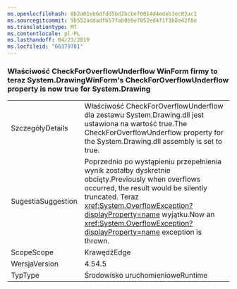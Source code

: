 ```yaml
---
ms.openlocfilehash: 8b2a01eb6dfdd5bd2bcbef6014d4edeb3ec82ac1
ms.sourcegitcommit: 9b552addadfb57fab0b9e7852ed4f1f1b8a42f8e
ms.translationtype: MT
ms.contentlocale: pl-PL
ms.lasthandoff: 04/23/2019
ms.locfileid: "66379701"
---
```

### <a name="winforms-checkforoverflowunderflow-property-is-now-true-for-systemdrawing"></a><span data-ttu-id="89e37-101">Właściwość CheckForOverflowUnderflow WinForm firmy to teraz System.Drawing</span><span class="sxs-lookup"><span data-stu-id="89e37-101">WinForm's CheckForOverflowUnderflow property is now true for System.Drawing</span></span>

|   |   |
|---|---|
|<span data-ttu-id="89e37-102">Szczegóły</span><span class="sxs-lookup"><span data-stu-id="89e37-102">Details</span></span>|<span data-ttu-id="89e37-103">Właściwość CheckForOverflowUnderflow dla zestawu System.Drawing.dll jest ustawiona na wartość true.</span><span class="sxs-lookup"><span data-stu-id="89e37-103">The CheckForOverflowUnderflow property for the System.Drawing.dll assembly is set to true.</span></span>|
|<span data-ttu-id="89e37-104">Sugestia</span><span class="sxs-lookup"><span data-stu-id="89e37-104">Suggestion</span></span>|<span data-ttu-id="89e37-105">Poprzednio po wystąpieniu przepełnienia wynik zostałby dyskretnie obcięty.</span><span class="sxs-lookup"><span data-stu-id="89e37-105">Previously when overflows occurred, the result would be silently truncated.</span></span> <span data-ttu-id="89e37-106">Teraz <xref:System.OverflowException?displayProperty=name> wyjątku.</span><span class="sxs-lookup"><span data-stu-id="89e37-106">Now an <xref:System.OverflowException?displayProperty=name> exception is thrown.</span></span>|
|<span data-ttu-id="89e37-107">Scope</span><span class="sxs-lookup"><span data-stu-id="89e37-107">Scope</span></span>|<span data-ttu-id="89e37-108">Krawędź</span><span class="sxs-lookup"><span data-stu-id="89e37-108">Edge</span></span>|
|<span data-ttu-id="89e37-109">Wersja</span><span class="sxs-lookup"><span data-stu-id="89e37-109">Version</span></span>|<span data-ttu-id="89e37-110">4.5</span><span class="sxs-lookup"><span data-stu-id="89e37-110">4.5</span></span>|
|<span data-ttu-id="89e37-111">Typ</span><span class="sxs-lookup"><span data-stu-id="89e37-111">Type</span></span>|<span data-ttu-id="89e37-112">Środowisko uruchomieniowe</span><span class="sxs-lookup"><span data-stu-id="89e37-112">Runtime</span></span>|
